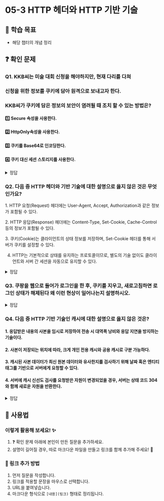 # 05-3 HTTP 헤더와 HTTP 기반 기술

## 📌 학습 목표
- 해당 챕터의 개념 정리

## ❓ 확인 문제
### Q1. KKB씨는 미술 대회 신청을 해야하지만, 현재 다리를 다쳐 
### 신청을 위한 정보를 쿠키에 담아 원격으로 보내고자 한다.
### KKB씨가 쿠키에 담은 정보의 보안이 염려될 때 조치 할 수 있는 방법은?

#### 1️⃣ Secure 속성을 사용한다. 

#### 2️⃣ HttpOnly속성을 사용한다.

#### 3️⃣ 쿠키를 Base64로 인코딩한다.

#### 4️⃣ 쿠키 대신 세션 스토리지를 사용한다.

<details>
<summary>정답</summary>

#### 3️⃣ 쿠키를 Base64로 인코딩한다.

### 🔹 문제 분석
Base64 인코딩은 데이터를 변환할 뿐 암호화가 아님 

## 🔹 1️⃣ Secure 속성을 사용한다.  
✅ 
- `Secure` 속성을 설정하면 **쿠키가 HTTPS(보안 프로토콜)에서만 전송**됩니다.  
- 이를 통해 **네트워크에서 데이터가 평문으로 전송되는 것을 방지**할 수 있습니다.  
- HTTP 환경에서는 쿠키가 전송되지 않으므로, **중간자 공격(Man-in-the-Middle, MITM) 방지**에 효과적입니다.  

## 🔹 2️⃣ HttpOnly 속성을 사용한다.  
✅ 

- `HttpOnly` 속성을 사용하면 **자바스크립트에서 쿠키 접근이 불가능**합니다.  
- 이를 통해 **XSS(사이트 간 스크립트) 공격으로부터 보호**할 수 있습니다.  
- 공격자가 악성 스크립트를 실행하더라도 `document.cookie`를 통해 쿠키를 탈취할 수 없음. 

## 🔹 4️⃣ 쿠키 대신 세션 스토리지를 사용한다.  
✅   

- **세션 스토리지는 브라우저의 메모리에 저장되며, 브라우저를 닫으면 자동 삭제**됩니다.  
- **쿠키보다 보안이 강력하며, XSS 공격에도 비교적 안전**합니다.  
- 서버로 자동 전송되지 않으므로, **세션 토큰을 저장할 때 더 안전한 방법**이 될 수 있음.  

</details>

### Q2. 다음 중 HTTP 헤더와 기반 기술에 대한 설명으로 옳지 않은 것은 무엇인가요?

1️. HTTP 요청(Request) 헤더에는 User-Agent, Accept, Authorization과 같은 정보가 포함될 수 있다.

2️. HTTP 응답(Response) 헤더에는 Content-Type, Set-Cookie, Cache-Control 등의 정보가 포함될 수 있다.

3️. 쿠키(Cookie)는 클라이언트의 상태 정보를 저장하며, Set-Cookie 헤더를 통해 서버가 쿠키를 설정할 수 있다.

4. HTTP는 기본적으로 상태를 유지하는 프로토콜이므로, 별도의 기술 없이도 클라이언트와 서버 간 세션을 자동으로 유지할 수 있다.

<details>
<summary>정답</summary>

**4. HTTP는 기본적으로 상태를 유지하는 프로토콜이므로, 별도의 기술 없이도 클라이언트와 서버 간 세션을 자동으로 유지할 수 있다. X**   
  - HTTP는 기본적으로 상태를 유지하지 않는(stateless) 프로토콜이다.
  - 클라이언트와 서버 간 세션을 유지하려면 쿠키(Cookie), 세션(Session), 토큰(Token) 등의 기술을 추가적으로 사용해야 한다.
[해설]

**[해설]**

**1.HTTP 요청(Request) 헤더에는 User-Agent, Accept, Authorization과 같은 정보가 포함될 수 있다. O**   
  - User-Agent: 클라이언트의 브라우저 및 OS 정보 제공
  - Accept: 클라이언트가 받을 수 있는 콘텐츠 타입 명시
  - Authorization: 인증 정보 전달 (예: Bearer 토큰)


**2. HTTP 응답(Response) 헤더에는 Content-Type, Set-Cookie, Cache-Control 등의 정보가 포함될 수 있다. O**   
  - Content-Type: 응답의 콘텐츠 타입 (예: text/html, application/json)
  - Set-Cookie: 서버가 클라이언트에 쿠키를 설정하는 헤더
  - Cache-Control: 캐시 정책 지정 (예: no-cache, max-age=3600)
  

**3. 쿠키(Cookie)는 클라이언트의 상태 정보를 저장하며, Set-Cookie 헤더를 통해 서버가 쿠키를 설정할 수 있다. O** 
  - 쿠키는 세션 유지, 사용자 인증, 개인화 설정 등에 활용된다.
  
---

</details> 

### Q3. 쿠팡을 웹으로 들어가 로그인을 한 후, 쿠키를 지우고, 새로고침하면 로그인 상태가 해제된다 왜 이런 현상이 일어나는지 설명하시오.

<details>

<summary>정답</summary>

- 쿠키는 HTTP의 Stateless한 특성을 보완하기 위한 기술이다. 요청 처리 후, 서버는 응답헤더에 Set-Cookie헤더를 집어 넣어, 클라이언트의 브라우져내에 저장할 수 있도록 한다. 클라이언트가 같은 서버에 다시 요청을 날릴 때 Cookie헤더를 집어넣어 날리게 되고, 서버는 이를 보고 유저에 대한 상태를 파악할 수 있는 것이다. 세션이라던가, 기타 정보가 담긴 쿠키를 지워버렸으니, 클라이언트의 요청은 서버측에서 그냥 새로운 요청에 불과하고, 식별할 수 있는 정보가 아무것도 없으니, 로그아웃이 풀려버린 것이다.

</details>


### Q4. 다음 중 HTTP 기반 기술인 캐시에 대한 설명으로 옳지 않은 것은?

#### 1. 응답받은 내용의 사본을 임시로 저장하여 전송 시 대역폭 낭비와 응답 지연을 방지하는 기술이다.

#### 2. 사본이 저장되는 위치에 따라, 크게 개인 전용 캐시와 공용 캐시로 구분 가능하다.

#### 3. 캐시된 사본 데이터가 최신 원본 데이터와 유사한지를 검사하기 위해 날짜 혹은 엔티티 태그를 기반으로 서버에게 요청할 수 있다.

#### 4. 서버에 캐시 신선도 검사를 요청받은 자원이 변경되었을 경우, 서버는 상태 코드 304와 함께 새로운 자원을 반환한다.

<details>
<summary>정답</summary>

#### 4. 서버에 캐시 신선도 검사를 요청받은 자원이 변경되었을 경우, 서버는 상태 코드 304와 함께 새로운 자원을 반환한다.

- 서버에 캐시 신선도 검사를 요청받은 자원이 변경되었을 경우, 서버가 자원과 함께 반환하는 상태 코드는 200입니다.
- 상태 코드 304는 요청받은 자원이 변경되지 않았을 경우 반환됩니다. 이 경우 캐시된 자원을 문제없이 참조하여 사용할 수 있습니다.
- 서버는 상태 코드 304와 함께 Last-Modified 헤더를 반환하여 요청받은 자원이 마지막으로 수정된 시점도 클라이언트에게 알려 줄 수 있습니다.

</details>

## 📝 사용법  
### 이렇게 활용해 보세요! ✨  
1. ❓ 확인 문제 아래에 본인이 만든 질문을 추가하세요.  
2. 설명이 길어질 경우, 따로 마크다운 파일을 만들고 링크를 함께 추가해 주세요! 🔗  

### 🔗 링크 추가 방법  
1. 먼저 질문을 작성합니다.  
2. 링크를 적용할 문장을 마우스로 선택합니다.  
3. URL을 붙여넣습니다.  
4. 마크다운 형식으로 `[내용](링크)` 형태로 정리됩니다.  
